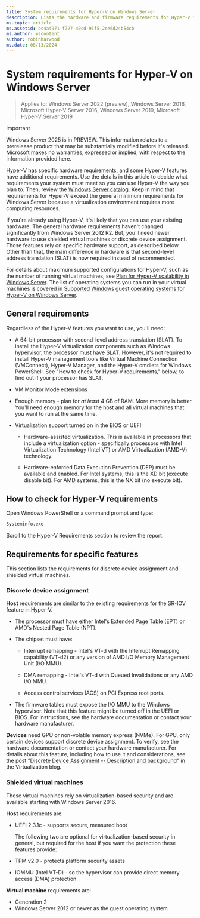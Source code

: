 ```yaml
---
title: System requirements for Hyper-V on Windows Server
description: Lists the hardware and firmware requirements for Hyper-V in Windows Server.
ms.topic: article
ms.assetid: bc4a4971-f727-40cd-91f5-2ee6d24b54cb
ms.author: wscontent
author: robinharwood
ms.date: 08/13/2024
---
```

# System requirements for Hyper-V on Windows Server

>Applies to: Windows Server 2022 (preview), Windows Server 2016, Microsoft Hyper-V Server 2016, Windows Server 2019, Microsoft Hyper-V Server 2019

> [!IMPORTANT]
> Windows Server 2025 is in PREVIEW. This information relates to a prerelease product that may be substantially modified before it's released. Microsoft makes no warranties, expressed or implied, with respect to the information provided here.

Hyper-V has specific hardware requirements, and some Hyper-V features have additional requirements. Use the details in this article to decide what requirements your system must meet so you can use Hyper-V the way you plan to. Then, review the [Windows Server catalog](https://www.windowsservercatalog.com/). Keep in mind that requirements for Hyper-V exceed the general minimum requirements for Windows Server because a virtualization environment requires more computing resources.

If you're already using Hyper-V, it's likely that you can use your existing hardware. The general hardware requirements haven't changed significantly from  Windows Server 2012 R2. But, you'll need newer hardware to use shielded virtual machines or discrete device assignment. Those features rely on specific hardware support, as described below. Other than that, the main difference in hardware is that second-level address translation (SLAT) is now required instead of recommended.

For details about maximum supported configurations for Hyper-V, such as the number of running virtual machines, see [Plan for Hyper-V scalability in Windows Server](/windows-server/virtualization/hyper-v/plan/plan-hyper-v-scalability-in-windows-server). The list of operating systems you can run in your virtual machines is covered in [Supported Windows guest operating systems for Hyper-V on Windows Server](/windows-server/virtualization/hyper-v/supported-windows-guest-operating-systems-for-hyper-v-on-windows).

## General requirements

Regardless of the Hyper-V features you want to use, you'll need:

- A 64-bit processor with second-level address translation (SLAT). To install the Hyper-V virtualization components such as Windows hypervisor, the processor must have SLAT. However, it's not required to install Hyper-V management tools like Virtual Machine Connection (VMConnect), Hyper-V Manager, and the Hyper-V cmdlets for Windows PowerShell. See "How to check for Hyper-V requirements," below, to find out if your processor has SLAT.

- VM Monitor Mode extensions

- Enough memory - plan for *at least* 4 GB of RAM. More memory is better. You'll need enough memory for the host and all virtual machines that you want to run at the same time.

- Virtualization support turned on in the BIOS or UEFI:

  - Hardware-assisted virtualization. This is available in processors that include a virtualization option - specifically processors with Intel Virtualization Technology (Intel VT) or AMD Virtualization (AMD-V) technology.

  - Hardware-enforced Data Execution Prevention (DEP) must be available and enabled. For Intel systems, this is the XD bit (execute disable bit). For AMD systems, this is the NX bit (no execute bit).

## How to check for Hyper-V requirements

Open Windows PowerShell or a command prompt and type:

```cmd
Systeminfo.exe
```

Scroll to the Hyper-V Requirements section to review the report.

## Requirements for specific features

This section lists the requirements for discrete device assignment and shielded virtual machines.

### Discrete device assignment

**Host** requirements are similar to the existing requirements for the SR-IOV feature in Hyper-V.

- The processor must have either Intel's Extended Page Table (EPT) or AMD's Nested Page Table (NPT).

- The chipset must have:

  - Interrupt remapping - Intel's VT-d with the Interrupt Remapping capability (VT-d2) or any version of AMD I/O Memory Management Unit (I/O MMU).

  - DMA remapping - Intel's VT-d with Queued Invalidations or any AMD I/O MMU.

  - Access control services (ACS) on PCI Express root ports.

- The firmware tables must expose the I/O MMU to the Windows hypervisor. Note that this feature might be turned off in the UEFI or BIOS. For instructions, see the hardware documentation or contact your hardware manufacturer.

**Devices** need GPU or non-volatile memory express (NVMe). For GPU, only certain devices support discrete device assignment. To verify, see the hardware documentation or contact your hardware manufacturer. For details about this feature, including how to use it and considerations, see the post "[Discrete Device Assignment -- Description and background](https://blogs.technet.com/b/virtualization/archive/2015/11/19/discrete-device-assignment.aspx)" in the Virtualization blog.

### Shielded virtual machines

These virtual machines rely on virtualization-based security and are available starting with Windows Server 2016.

**Host** requirements are:

- UEFI 2.3.1c - supports secure, measured boot

  The following two are optional for virtualization-based security in general, but required for the host if you want the protection these features provide:

- TPM v2.0 - protects platform security assets
- IOMMU (Intel VT-D) - so the hypervisor can provide direct memory access (DMA) protection

**Virtual machine** requirements are:

- Generation 2
- Windows Server 2012 or newer as the guest operating system
